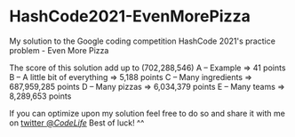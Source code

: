 # HashCode2021-EvenMorePizza
My solution to the Google coding competition HashCode 2021's practice problem - Even More Pizza

The score of this solution add up to (702,288,546)
A – Example => 41 points
B – A little bit of everything => 5,188 points
C – Many ingredients => 687,959,285 points
D – Many pizzas => 6,034,379 points
E – Many teams => 8,289,653 points

If you can optimize upon my solution feel free to do so and share it with me on [twitter @_CodeLife_](https://twitter.com/_CodeLife_)
Best of luck! ^^
